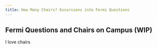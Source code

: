 ```yaml
---
title: How Many Chairs? Excursions into Fermi Questions 
---
```


## Fermi Questions and Chairs on Campus (WIP)
 
I love chairs 